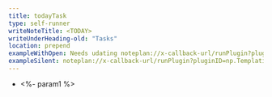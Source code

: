 ```yaml
---
title: todayTask
type: self-runner
writeNoteTitle: <TODAY>
writeUnderHeading-old: "Tasks"
location: prepend
exampleWithOpen: Needs udating noteplan://x-callback-url/runPlugin?pluginID=np.Templating&command=templateRunner&arg0=cdjournal&arg1=true&arg2=journalEntry%3Dweek%20that%20worked
exampleSilent: noteplan://x-callback-url/runPlugin?pluginID=np.Templating&command=templateRunner&arg0=todayTask&arg1=false&arg2=param1%3Dsomething
---
```

* <%- param1 %>